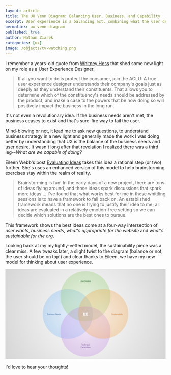 ```yaml
---
layout: article
title: The UX Venn Diagram: Balancing User, Business, and Capability
excerpt: User experience is a balancing act, combining what the user desires, what the business needs, what the technology can support and what the organization can sustain.
permalink: ux-venn-diagram
published: true
author: Nathan Ziarek
categories: [ux]
image: /objects/tv-watching.png
---
```


I remember a years-old quote from [Whitney Hess][whitney-hess] that shed some new light on my role as a User Experience Designer.

> If all you want to do is protect the consumer, join the ACLU. A true user experience designer understands their company's goals just as deeply as they understand their constituents. That allows you to determine which of the constituency's needs should be addressed by the product, and make a case to the powers that be how doing so will positively impact the business in the long run.

It's not even a revolutionary idea. If the business needs aren't met, the business ceases to exist and that's sure-fire way to fail the user.

Mind-blowing or not, it lead me to ask new questions, to understand business strategy in a new light and generally made the work I was doing better by understanding that UX is the balance of the business needs and user desire. It wasn't long after that revelation I realized there was a third leg--*What are we capable of doing?*

Eileen Webb's post [Evaluating Ideas][evaluating-ideas] takes this idea a rational step (or two) further. She's uses an enhanced version of this model to help brainstorming exercises stay within the realm of reality.

> Brainstorming is fun! In the early days of a new project, there are tons of ideas flying around, and those ideas spark discussions that spark more ideas 
>...
>I've found that what works best for me in these whittling sessions is to have a framework to fall back on. An established framework means that no one is trying to justify their idea to me; all ideas are evaluated in a relatively emotion-free setting so we can decide which solutions are the best ones to pursue.

This framework shows the best ideas come at a four-way intersection of *user wants*, *business needs*, *what's appropriate for the website* and *what's sustainable for the org*.

Looking back at my my lightly-vetted model, the sustainability piece was a clear miss. A few tweaks later, a slight twist to the diagram (balance or not, the user should be on top!) and clear thanks to Eileen, we have my new model for thinking about user experience.

<img src="/objects/user-experience-considerations.png" alt="User Experience Venn Diagram" />

I'd love to hear your thoughts!

[evaluating-ideas]: http://alistapart.com/blog/post/evaluating-ideas
[whitney-hess]: http://whitneyhess.com/blog/2011/04/23/youre-not-a-user-experience-designer-if